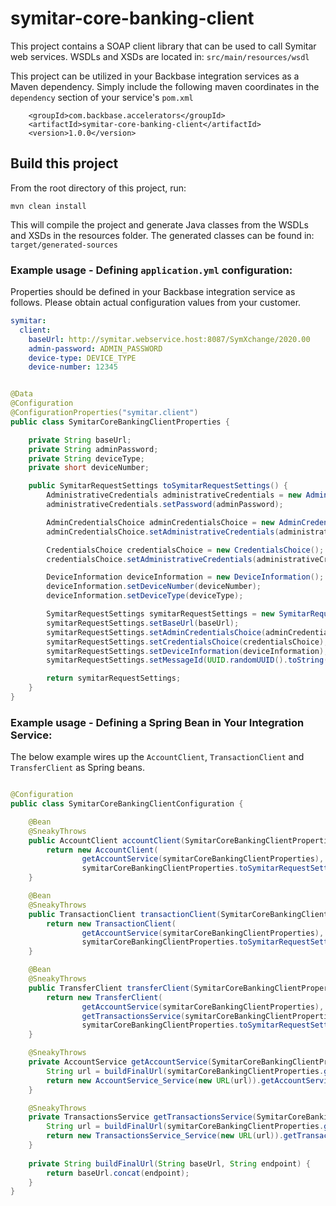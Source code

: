 # symitar-core-banking-client

This project contains a SOAP client library that can be used to call Symitar web services. WSDLs and XSDs are located
in: `src/main/resources/wsdl`

This project can be utilized in your Backbase integration services as a Maven dependency. Simply include the following
maven coordinates in the `dependency` section of your service's `pom.xml`

```aidl
    <groupId>com.backbase.accelerators</groupId>
    <artifactId>symitar-core-banking-client</artifactId>
    <version>1.0.0</version>
```

## Build this project

From the root directory of this project, run:

```mvn clean install```

This will compile the project and generate Java classes from the WSDLs and XSDs in the resources folder. The generated
classes can be found in: `target/generated-sources`

### Example usage - Defining `application.yml` configuration:

Properties should be defined in your Backbase integration service as follows. Please obtain actual configuration values
from your customer.

```yaml
symitar:
  client:
    baseUrl: http://symitar.webservice.host:8087/SymXchange/2020.00
    admin-password: ADMIN_PASSWORD
    device-type: DEVICE_TYPE
    device-number: 12345
```

```java

@Data
@Configuration
@ConfigurationProperties("symitar.client")
public class SymitarCoreBankingClientProperties {

    private String baseUrl;
    private String adminPassword;
    private String deviceType;
    private short deviceNumber;

    public SymitarRequestSettings toSymitarRequestSettings() {
        AdministrativeCredentials administrativeCredentials = new AdministrativeCredentials();
        administrativeCredentials.setPassword(adminPassword);

        AdminCredentialsChoice adminCredentialsChoice = new AdminCredentialsChoice();
        adminCredentialsChoice.setAdministrativeCredentials(administrativeCredentials);

        CredentialsChoice credentialsChoice = new CredentialsChoice();
        credentialsChoice.setAdministrativeCredentials(administrativeCredentials);

        DeviceInformation deviceInformation = new DeviceInformation();
        deviceInformation.setDeviceNumber(deviceNumber);
        deviceInformation.setDeviceType(deviceType);

        SymitarRequestSettings symitarRequestSettings = new SymitarRequestSettings();
        symitarRequestSettings.setBaseUrl(baseUrl);
        symitarRequestSettings.setAdminCredentialsChoice(adminCredentialsChoice);
        symitarRequestSettings.setCredentialsChoice(credentialsChoice);
        symitarRequestSettings.setDeviceInformation(deviceInformation);
        symitarRequestSettings.setMessageId(UUID.randomUUID().toString());

        return symitarRequestSettings;
    }
}
```

### Example usage - Defining a Spring Bean in Your Integration Service:

The below example wires up the `AccountClient`, `TransactionClient` and `TransferClient` as Spring beans.

```java

@Configuration
public class SymitarCoreBankingClientConfiguration {

    @Bean
    @SneakyThrows
    public AccountClient accountClient(SymitarCoreBankingClientProperties symitarCoreBankingClientProperties) {
        return new AccountClient(
                getAccountService(symitarCoreBankingClientProperties),
                symitarCoreBankingClientProperties.toSymitarRequestSettings());
    }

    @Bean
    @SneakyThrows
    public TransactionClient transactionClient(SymitarCoreBankingClientProperties symitarCoreBankingClientProperties) {
        return new TransactionClient(
                getAccountService(symitarCoreBankingClientProperties),
                symitarCoreBankingClientProperties.toSymitarRequestSettings());
    }

    @Bean
    @SneakyThrows
    public TransferClient transferClient(SymitarCoreBankingClientProperties symitarCoreBankingClientProperties) {
        return new TransferClient(
                getAccountService(symitarCoreBankingClientProperties),
                getTransactionsService(symitarCoreBankingClientProperties),
                symitarCoreBankingClientProperties.toSymitarRequestSettings());
    }

    @SneakyThrows
    private AccountService getAccountService(SymitarCoreBankingClientProperties symitarCoreBankingClientProperties) {
        String url = buildFinalUrl(symitarCoreBankingClientProperties.getBaseUrl(), Endpoints.ACCOUNT_ENDPOINT);
        return new AccountService_Service(new URL(url)).getAccountServicePort();
    }

    @SneakyThrows
    private TransactionsService getTransactionsService(SymitarCoreBankingClientProperties symitarCoreBankingClientProperties) {
        String url = buildFinalUrl(symitarCoreBankingClientProperties.getBaseUrl(), Endpoints.TRANSACTIONS_ENDPOINT);
        return new TransactionsService_Service(new URL(url)).getTransactionsServicePort();
    }
    
    private String buildFinalUrl(String baseUrl, String endpoint) {
        return baseUrl.concat(endpoint);
    }
}
```